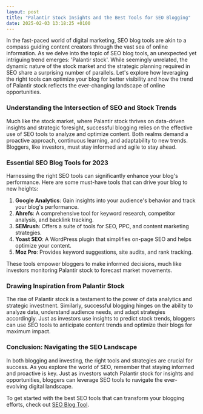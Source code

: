 ```yaml
---
layout: post
title: "Palantir Stock Insights and the Best Tools for SEO Blogging"
date: 2025-02-03 13:18:25 +0100
---
```



In the fast-paced world of digital marketing, SEO blog tools are akin to a compass guiding content creators through the vast sea of online information. As we delve into the topic of SEO blog tools, an unexpected yet intriguing trend emerges: 'Palantir stock'. While seemingly unrelated, the dynamic nature of the stock market and the strategic planning required in SEO share a surprising number of parallels. Let's explore how leveraging the right tools can optimize your blog for better visibility and how the trend of Palantir stock reflects the ever-changing landscape of online opportunities.

### Understanding the Intersection of SEO and Stock Trends

Much like the stock market, where Palantir stock thrives on data-driven insights and strategic foresight, successful blogging relies on the effective use of SEO tools to analyze and optimize content. Both realms demand a proactive approach, continuous learning, and adaptability to new trends. Bloggers, like investors, must stay informed and agile to stay ahead.

### Essential SEO Blog Tools for 2023

Harnessing the right SEO tools can significantly enhance your blog's performance. Here are some must-have tools that can drive your blog to new heights:

1. **Google Analytics**: Gain insights into your audience's behavior and track your blog's performance.
2. **Ahrefs**: A comprehensive tool for keyword research, competitor analysis, and backlink tracking.
3. **SEMrush**: Offers a suite of tools for SEO, PPC, and content marketing strategies.
4. **Yoast SEO**: A WordPress plugin that simplifies on-page SEO and helps optimize your content.
5. **Moz Pro**: Provides keyword suggestions, site audits, and rank tracking.

These tools empower bloggers to make informed decisions, much like investors monitoring Palantir stock to forecast market movements.

### Drawing Inspiration from Palantir Stock

The rise of Palantir stock is a testament to the power of data analytics and strategic investment. Similarly, successful blogging hinges on the ability to analyze data, understand audience needs, and adapt strategies accordingly. Just as investors use insights to predict stock trends, bloggers can use SEO tools to anticipate content trends and optimize their blogs for maximum impact.

### Conclusion: Navigating the SEO Landscape

In both blogging and investing, the right tools and strategies are crucial for success. As you explore the world of SEO, remember that staying informed and proactive is key. Just as investors watch Palantir stock for insights and opportunities, bloggers can leverage SEO tools to navigate the ever-evolving digital landscape.

To get started with the best SEO tools that can transform your blogging efforts, check out [SEO Blog Tool](https://seoblogtool.com/).